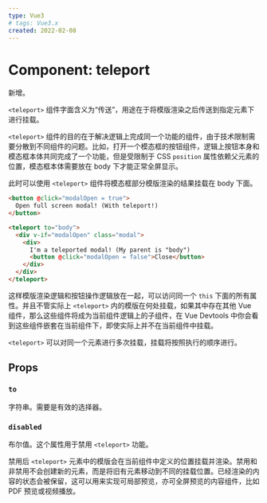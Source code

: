 ```yaml
---
type: Vue3
# tags: Vue3.x
created: 2022-02-08
---
```


# Component: teleport

新增。

`<teleport>` 组件字面含义为“传送”，用途在于将模版渲染之后传送到指定元素下进行挂载。

`<teleport>` 组件的目的在于解决逻辑上完成同一个功能的组件，由于技术限制需要分散到不同组件的问题。比如，打开一个模态框的按钮组件，逻辑上按钮本身和模态框本体共同完成了一个功能，但是受限制于 CSS `position` 属性依赖父元素的位置，模态框本体需要放在 body 下才能正常全屏显示。

此时可以使用 `<teleport>` 组件将模态框部分模版渲染的结果挂载在 body 下面。

```html
<button @click="modalOpen = true">
  Open full screen modal! (With teleport!)
</button>

<teleport to="body">
  <div v-if="modalOpen" class="modal">
    <div>
      I'm a teleported modal! (My parent is "body")
      <button @click="modalOpen = false">Close</button>
    </div>
  </div>
</teleport>
```

这样模版渲染逻辑和按钮操作逻辑放在一起，可以访问同一个 `this` 下面的所有属性。并且不管实际上 `<teleport>` 内的模版在何处挂载，如果其中存在其他 Vue 组件，那么这些组件将成为当前组件逻辑上的子组件，在 Vue Devtools 中你会看到这些组件嵌套在当前组件下，即使实际上并不在当前组件中挂载。

`<teleport>` 可以对同一个元素进行多次挂载，挂载将按照执行的顺序进行。

## Props

### `to`

字符串。需要是有效的选择器。

### `disabled`

布尔值。这个属性用于禁用 `<teleport>` 功能。

禁用后 `<teleport>` 元素中的模版会在当前组件中定义的位置挂载并渲染。禁用和非禁用不会创建新的元素，而是将旧有元素移动到不同的挂载位置。已经渲染的内容的状态会被保留，这可以用来实现可局部预览，亦可全屏预览的内容组件，比如 PDF 预览或视频播放。
